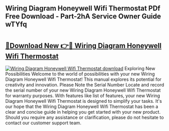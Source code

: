 ## Wiring Diagram Honeywell Wifi Thermostat PDf Free Download - Part-2hA Service Owner Guide wTYfq

# <h2><a href="http://dfuqpq8.blite.top/?on=Wiring+Diagram+Honeywell+Wifi+Thermostat">🔗Download New 👉🔴 Wiring Diagram Honeywell Wifi Thermostat</a></h2>

[![Wiring Diagram Honeywell Wifi Thermostat download](https://i.imgur.com/lujVjoI.png)](http://dfuqpq8.blite.top/?on=Wiring+Diagram+Honeywell+Wifi+Thermostat)
Exploring New Possibilities Welcome to the world of possibilities with your new Wiring Diagram Honeywell Wifi Thermostat! This manual explores its potential for creativity and innovation. Please Note the Serial Number Locate and record the serial number of your new Wiring Diagram Honeywell Wifi Thermostat for warranty purposes. With features like list of features, your new Wiring Diagram Honeywell Wifi Thermostat is designed to simplify your tasks. It's our hope that the Wiring Diagram Honeywell Wifi Thermostat has been a clear and concise guide in helping you get started with your new product. Should you require any assistance or clarification, please do not hesitate to contact our customer support team.
